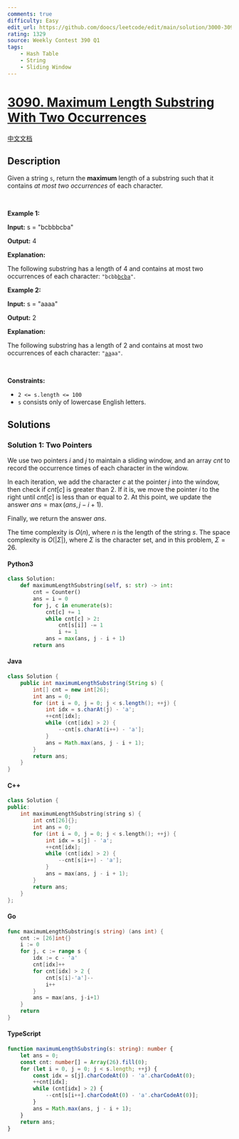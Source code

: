 ```yaml
---
comments: true
difficulty: Easy
edit_url: https://github.com/doocs/leetcode/edit/main/solution/3000-3099/3090.Maximum%20Length%20Substring%20With%20Two%20Occurrences/README_EN.md
rating: 1329
source: Weekly Contest 390 Q1
tags:
    - Hash Table
    - String
    - Sliding Window
---
```


<!-- problem:start -->

# [3090. Maximum Length Substring With Two Occurrences](https://leetcode.com/problems/maximum-length-substring-with-two-occurrences)

[中文文档](/solution/3000-3099/3090.Maximum%20Length%20Substring%20With%20Two%20Occurrences/README.md)

## Description

<!-- description:start -->

Given a string <code>s</code>, return the <strong>maximum</strong> length of a <span data-keyword="substring">substring</span>&nbsp;such that it contains <em>at most two occurrences</em> of each character.

<p>&nbsp;</p>
<p><strong class="example">Example 1:</strong></p>

<div class="example-block">
<p><strong>Input:</strong> <span class="example-io">s = &quot;bcbbbcba&quot;</span></p>

<p><strong>Output:</strong> <span class="example-io">4</span></p>

<p><strong>Explanation:</strong></p>
The following substring has a length of 4 and contains at most two occurrences of each character: <code>&quot;bcbb<u>bcba</u>&quot;</code>.</div>

<p><strong class="example">Example 2:</strong></p>

<div class="example-block">
<p><strong>Input:</strong> <span class="example-io">s = &quot;aaaa&quot;</span></p>

<p><strong>Output:</strong> <span class="example-io">2</span></p>

<p><strong>Explanation:</strong></p>
The following substring has a length of 2 and contains at most two occurrences of each character: <code>&quot;<u>aa</u>aa&quot;</code>.</div>

<p>&nbsp;</p>
<p><strong>Constraints:</strong></p>

<ul>
	<li><code>2 &lt;= s.length &lt;= 100</code></li>
	<li><code>s</code> consists only of lowercase English letters.</li>
</ul>

<!-- description:end -->

## Solutions

<!-- solution:start -->

### Solution 1: Two Pointers

We use two pointers $i$ and $j$ to maintain a sliding window, and an array $cnt$ to record the occurrence times of each character in the window.

In each iteration, we add the character $c$ at the pointer $j$ into the window, then check if $cnt[c]$ is greater than $2$. If it is, we move the pointer $i$ to the right until $cnt[c]$ is less than or equal to $2$. At this point, we update the answer $ans = \max(ans, j - i + 1)$.

Finally, we return the answer $ans$.

The time complexity is $O(n)$, where $n$ is the length of the string $s$. The space complexity is $O(|\Sigma|)$, where $\Sigma$ is the character set, and in this problem, $\Sigma = 26$.

<!-- tabs:start -->

#### Python3

```python
class Solution:
    def maximumLengthSubstring(self, s: str) -> int:
        cnt = Counter()
        ans = i = 0
        for j, c in enumerate(s):
            cnt[c] += 1
            while cnt[c] > 2:
                cnt[s[i]] -= 1
                i += 1
            ans = max(ans, j - i + 1)
        return ans
```

#### Java

```java
class Solution {
    public int maximumLengthSubstring(String s) {
        int[] cnt = new int[26];
        int ans = 0;
        for (int i = 0, j = 0; j < s.length(); ++j) {
            int idx = s.charAt(j) - 'a';
            ++cnt[idx];
            while (cnt[idx] > 2) {
                --cnt[s.charAt(i++) - 'a'];
            }
            ans = Math.max(ans, j - i + 1);
        }
        return ans;
    }
}
```

#### C++

```cpp
class Solution {
public:
    int maximumLengthSubstring(string s) {
        int cnt[26]{};
        int ans = 0;
        for (int i = 0, j = 0; j < s.length(); ++j) {
            int idx = s[j] - 'a';
            ++cnt[idx];
            while (cnt[idx] > 2) {
                --cnt[s[i++] - 'a'];
            }
            ans = max(ans, j - i + 1);
        }
        return ans;
    }
};
```

#### Go

```go
func maximumLengthSubstring(s string) (ans int) {
	cnt := [26]int{}
	i := 0
	for j, c := range s {
		idx := c - 'a'
		cnt[idx]++
		for cnt[idx] > 2 {
			cnt[s[i]-'a']--
			i++
		}
		ans = max(ans, j-i+1)
	}
	return
}
```

#### TypeScript

```ts
function maximumLengthSubstring(s: string): number {
    let ans = 0;
    const cnt: number[] = Array(26).fill(0);
    for (let i = 0, j = 0; j < s.length; ++j) {
        const idx = s[j].charCodeAt(0) - 'a'.charCodeAt(0);
        ++cnt[idx];
        while (cnt[idx] > 2) {
            --cnt[s[i++].charCodeAt(0) - 'a'.charCodeAt(0)];
        }
        ans = Math.max(ans, j - i + 1);
    }
    return ans;
}
```

<!-- tabs:end -->

<!-- solution:end -->

<!-- problem:end -->
